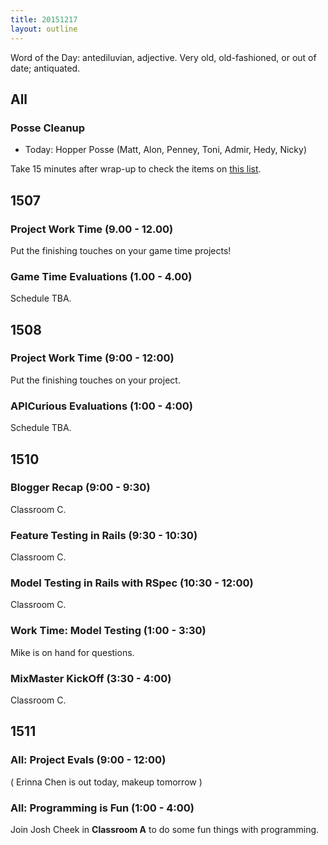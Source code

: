 ```yaml
---
title: 20151217
layout: outline
---
```


Word of the Day: antediluvian, adjective. Very old, old-fashioned, or out of date;
antiquated.

## All

### Posse Cleanup

* Today: Hopper Posse (Matt, Alon, Penney, Toni, Admir, Hedy, Nicky)

Take 15 minutes after wrap-up to check the items on [this list](https://gist.github.com/rwarbelow/f5cfe4333402d043ef2e).

## 1507

### Project Work Time (9.00 - 12.00)

Put the finishing touches on your game time projects!

### Game Time Evaluations (1.00 - 4.00)

Schedule TBA.


## 1508

### Project Work Time (9:00 - 12:00)

Put the finishing touches on your project.

### APICurious Evaluations (1:00 - 4:00)

Schedule TBA.


## 1510

### Blogger Recap (9:00 - 9:30)

Classroom C.

### Feature Testing in Rails (9:30 - 10:30)

Classroom C.

### Model Testing in Rails with RSpec (10:30 - 12:00)

Classroom C.

### Work Time: Model Testing (1:00 - 3:30)

Mike is on hand for questions.

### MixMaster KickOff (3:30 - 4:00)

Classroom C.


## 1511

### All: Project Evals (9:00 - 12:00)

( Erinna Chen is out today, makeup tomorrow )

### All: Programming is Fun (1:00 - 4:00)

Join Josh Cheek in **Classroom A** to do some fun
things with programming.
